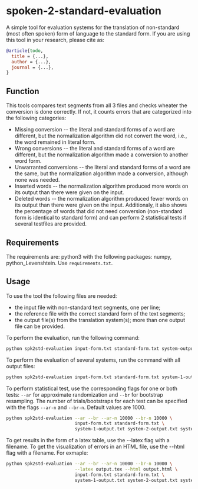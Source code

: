 # spoken-2-standard-evaluation

A simple tool for evaluation systems for the translation of non-standard (most often spoken) form of language to the standard form. If you are using this tool in your research, please cite as:

``` bibtex
@article{todo,
  title = {...},
  author = {...},
  journal = {...},
}
```

## Function

This tools compares text segments from all 3 files and checks wheater the conversion is done correctly. If not, it counts errors that are categorized into the following categories:
- Missing conversion -- the literal and standard forms of a word are different, but the normalization algorithm did not convert the word, i.e., the word remained in literal form.
- Wrong conversions -- the literal and standard forms of a word are different, but the normalization algorithm made a conversion to another word form.
- Unwarranted conversions -- the literal and standard forms of a word are the same, but the normalization algorithm made a conversion, although none was needed.
- Inserted words -- the normalization algorithm produced more words on its output than there were given on the input.
- Deleted words -- the normalization algorithm produced fewer words on its output than there were given on the input.
Additionaly, it also shows the percentage of words that did not need conversion (non-standard form is identical to standard form) and can perform 2 statistical tests if several testfiles are provided.
## Requirements

The requirements are: python3 with the following packages: numpy, python_Levenshtein. Use `requirements.txt`.

## Usage

To use the tool the following files are needed: 
- the input file with non-standard text segments, one per line;
- the reference file with the correct standard form of the text segments;
- the output file(s) from the translation system(s); more than one output file can be provided.

To perform the evaluation, run the following command:
``` bash
python spk2std-evaluation input-form.txt standard-form.txt system-output.txt
```

To perform the evaluation of several systems, run the command with all output files:
``` bash
python spk2std-evaluation input-form.txt standard-form.txt system-1-output.txt system-2-output.txt system-3-output.txt ...
```

To perform statistical test, use the corresponding flags for one or both tests: `--ar` for approximate randomization and `--br` for bootstrap resampling. The number of trials/bootstraps for each test can be specified with the flags `--ar-n` and `--br-n`. Default values are 1000.
``` bash
python spk2std-evaluation --ar --br --ar-n 10000 --br-n 10000 \
                          input-form.txt standard-form.txt \
                          system-1-output.txt system-2-output.txt system-3-output.txt ...
```

To get results in the form of a latex table, use the --latex flag with a filename. To get the visualization of errors in an HTML file, use the --html flag with a filename. For exmaple:
``` bash
python spk2std-evaluation --ar --br --ar-n 10000 --br-n 10000 \
                          --latex output.tex --html output.html \
                          input-form.txt standard-form.txt \
                          system-1-output.txt system-2-output.txt system-3-output.txt ...
```


